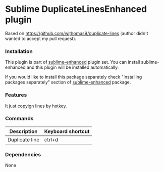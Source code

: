 # Sublime DuplicateLinesEnhanced plugin

Based on https://github.com/wjthomas9/duplicate-lines (author didn't
wanted to accept my pull request).


### Installation

This plugin is part of [sublime-enhanced](http://github.com/shagabutdinov/sublime-enhanced)
plugin set. You can install sublime-enhanced and this plugin will be installed
automatically.

If you would like to install this package separately check "Installing packages
separately" section of [sublime-enhanced](http://github.com/shagabutdinov/sublime-enhanced)
package.


### Features

It just copyign lines by hotkey.


### Commands

| Description    | Keyboard shortcut |
|----------------|-------------------|
| Duplicate line | ctrl+d            |


### Dependencies

None